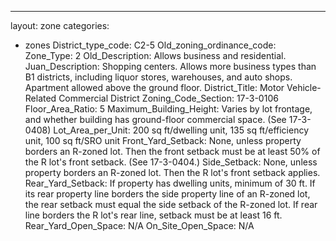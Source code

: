 ---
layout: zone
categories: 
  - zones
District_type_code: C2-5
Old_zoning_ordinance_code: 
Zone_Type: 2
Old_Description: Allows business and residential.
Juan_Description: Shopping centers. Allows more business types than B1 districts, including liquor stores, warehouses, and auto shops. Apartment allowed above the ground floor.
District_Title: Motor Vehicle-Related Commercial District
Zoning_Code_Section: 17-3-0106
Floor_Area_Ratio: 5
Maximum_Building_Height: Varies by lot frontage, and whether building has ground-floor commercial space. (See 17-3-0408)
Lot_Area_per_Unit: 200 sq ft/dwelling unit, 135 sq ft/efficiency unit, 100 sq ft/SRO unit
Front_Yard_Setback: None, unless property borders an R-zoned lot. Then the front setback must be at least 50% of the R lot's front setback. (See 17-3-0404.)
Side_Setback: None, unless property borders an R-zoned lot. Then the R lot's front setback applies.
Rear_Yard_Setback: If property has dwelling units, minimum of 30 ft. If its rear property line borders the side property line of an R-zoned lot, the rear setback must equal the side setback of the R-zoned lot. If rear line borders the R lot's rear line, setback must be at least 16 ft.
Rear_Yard_Open_Space: N/A
On_Site_Open_Space: N/A
